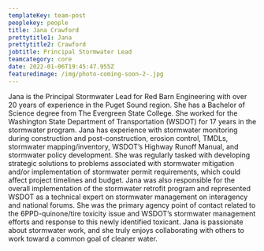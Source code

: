 ```yaml
---
templateKey: team-post
peoplekey: people
title: Jana Crawford
prettytitle1: Jana
prettytitle2: Crawford
jobtitle: Principal Stormwater Lead
teamcategory: core
date: 2022-01-06T19:45:47.955Z
featuredimage: /img/photo-coming-soon-2-.jpg
---
```

Jana is the Principal Stormwater Lead for Red Barn Engineering with over 20 years of experience in the Puget Sound region.  She has a Bachelor of Science degree from The Evergreen State College.  She worked for the Washington State Department of Transportation (WSDOT) for 17 years in the stormwater program.  Jana has experience with stormwater monitoring during construction and post-construction, erosion control, TMDLs, stormwater mapping/inventory, WSDOT’s Highway Runoff Manual, and stormwater policy development.  She was regularly tasked with developing strategic solutions to problems associated with stormwater mitigation and/or implementation of stormwater permit requirements, which could affect project timelines and budget.  Jana was also responsible for the overall implementation of the stormwater retrofit program and represented WSDOT as a technical expert on stormwater management on interagency and national forums.  She was the primary agency point of contact related to the 6PPD-quinone/tire toxicity issue and WSDOT’s stormwater management efforts and response to this newly identified toxicant.  Jana is passionate about stormwater work, and she truly enjoys collaborating with others to work toward a common goal of cleaner water.